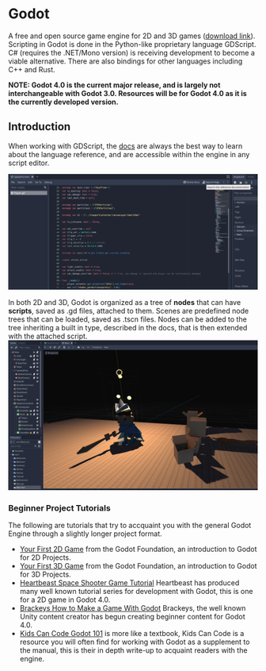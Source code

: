 # Godot

<!-- Someone else add screenshots - I don't actively have projects in Godot at the moment -->

A free and open source game engine for 2D and 3D games ([download link](https://godotengine.org/download/)).
Scripting in Godot is done in the Python-like proprietary language GDScript. C# (requires the .NET/Mono version) is receiving development to become a viable alternative. There are also bindings for other languages including C++ and Rust.

**NOTE: Godot 4.0 is the current major release, and is largely not interchangeable with Godot 3.0. Resources will be for Godot 4.0 as it is the currently developed version.**

## Introduction

When working with GDScript, the [docs](https://docs.godotengine.org/en/stable/) are always the best way to learn about the language reference, and are accessible within the engine in any script editor.

![alt text](../Assets/Godot/GodotRef.png)

In both 2D and 3D, Godot is organized as a tree of **nodes** that can have **scripts**, saved as .gd files, attached to them. Scenes are predefined node trees that can be loaded, saved as .tscn files. Nodes can be added to the tree inheriting a built in type, described in the docs, that is then extended with the attached script.
![alt text](../Assets/Godot/SceneTreeExample.png)

### Beginner Project Tutorials
The following are tutorials that try to accquaint you with the general Godot Engine through a slightly longer project format.
- [Your First 2D Game](https://docs.godotengine.org/en/stable/getting_started/first_2d_game/index.html) from the Godot Foundation, an introduction to Godot for 2D Projects.
- [Your First 3D Game](https://docs.godotengine.org/en/stable/getting_started/first_3d_game/index.html) from the Godot Foundation, an introduction to Godot for 3D Projects.
- [Heartbeast Space Shooter Game Tutorial](https://www.youtube.com/watch?v=zUeLesdL7lE&list=PL9FzW-m48fn09w6j8NowI_pSBVcsb3V78) Heartbeast has produced many well known tutorial series for development with Godot, this is one for a 2D game in Godot 4.0.
- [Brackeys How to Make a Game With Godot](https://www.youtube.com/watch?v=LOhfqjmasi0&t=11s) Brackeys, the well known Unity content creator has begun creating beginner content for Godot 4.0.
- [Kids Can Code Godot 101](https://kidscancode.org/godot_recipes/4.x/g101/index.html) is more like a textbook, Kids Can Code is a resource you will often find for working with Godot as a supplement to the manual, this is their in depth write-up to acquaint readers with the engine.

